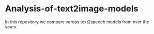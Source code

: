# Analysis-of-text2image-models

In this repository we compare varous text2speech models from over the years.`
